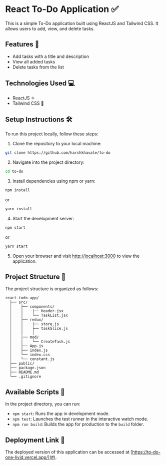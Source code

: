 # React To-Do Application ✅

This is a simple To-Do application built using ReactJS and Tailwind CSS. It allows users to add, view, and delete tasks.

## Features 🚀

- Add tasks with a title and description
- View all added tasks
- Delete tasks from the list

## Technologies Used 💻

- ReactJS ⚛️
- Tailwind CSS 🎨

## Setup Instructions 🛠️

To run this project locally, follow these steps:

1. Clone the repository to your local machine:

```bash
git clone https://github.com/harshkhavale/to-do
```

2. Navigate into the project directory:

```bash
cd to-do
```

3. Install dependencies using npm or yarn:

```bash
npm install
```
or
```bash
yarn install
```

4. Start the development server:

```bash
npm start
```
or
```bash
yarn start
```

5. Open your browser and visit [http://localhost:3000](http://localhost:3000) to view the application.

## Project Structure 📂

The project structure is organized as follows:

```
react-todo-app/
  ├── src/
  │    ├── components/
  │    │    ├── Header.jsx
  │    │    └── TaskList.jsx
  │    ├── redux/
  │    │    ├── store.js
  │    │    ├── taskSlice.js
  │    │    │
  │    |── mod/
  │    │    └── CreateTask.js
  │    ├── App.js
  │    ├── index.js
  │    └── index.css
  │    └── constant.js
  ├── public/
  ├── package.json
  ├── README.md
  └── .gitignore
```

## Available Scripts 📜

In the project directory, you can run:

- `npm start`: Runs the app in development mode.
- `npm test`: Launches the test runner in the interactive watch mode.
- `npm run build`: Builds the app for production to the `build` folder.



## Deployment Link 🚀

The deployed version of this application can be accessed at [https://to-do-one-livid.vercel.app/](#).

